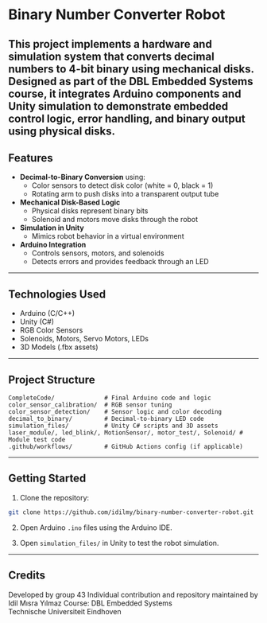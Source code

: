 # Binary Number Converter Robot

This project implements a hardware and simulation system that converts decimal numbers to 4-bit binary using mechanical disks.
Designed as part of the DBL Embedded Systems course, it integrates Arduino components and Unity simulation to demonstrate embedded control logic, error handling, and binary output using physical disks.
---

## Features

- **Decimal-to-Binary Conversion** using:
  - Color sensors to detect disk color (white = 0, black = 1)
  - Rotating arm to push disks into a transparent output tube
- **Mechanical Disk-Based Logic**
  - Physical disks represent binary bits 
  - Solenoid and motors move disks through the robot
- **Simulation in Unity**
  - Mimics robot behavior in a virtual environment
- **Arduino Integration**
  - Controls sensors, motors, and solenoids
  - Detects errors and provides feedback through an LED

---

## Technologies Used

- Arduino (C/C++)
- Unity (C#)
- RGB Color Sensors
- Solenoids, Motors, Servo Motors, LEDs
- 3D Models (.fbx assets)

---

## Project Structure

```
CompleteCode/              # Final Arduino code and logic
color_sensor_calibration/  # RGB sensor tuning
color_sensor_detection/    # Sensor logic and color decoding
decimal_to_binary/         # Decimal-to-binary LED code
simulation_files/          # Unity C# scripts and 3D assets
laser_module/, led_blink/, MotionSensor/, motor_test/, Solenoid/ # Module test code
.github/workflows/         # GitHub Actions config (if applicable)
```

---

## Getting Started

1. Clone the repository:

```bash
git clone https://github.com/idilmy/binary-number-converter-robot.git
```

2. Open Arduino `.ino` files using the Arduino IDE.

3. Open `simulation_files/` in Unity to test the robot simulation.

---

## Credits

Developed by group 43 
Individual contribution and repository maintained by Idil Mısra Yılmaz
Course: DBL Embedded Systems  
Technische Universiteit Eindhoven
